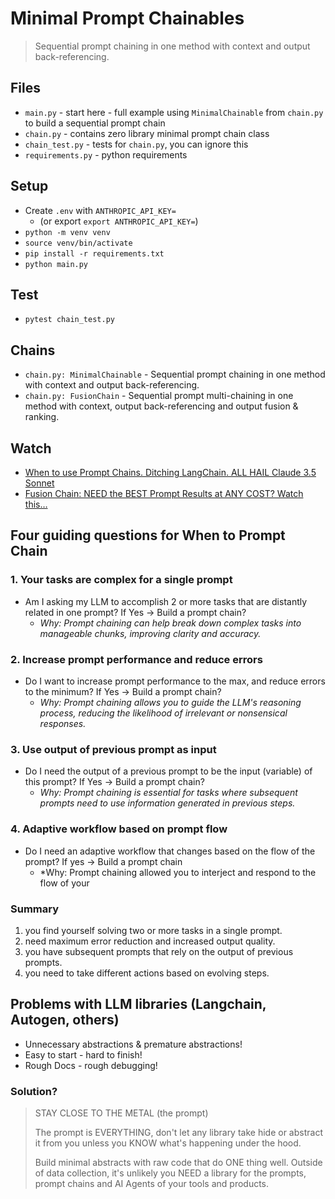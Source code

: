 # Minimal Prompt Chainables
> Sequential prompt chaining in one method with context and output back-referencing.

## Files
- `main.py` - start here - full example using `MinimalChainable` from `chain.py` to build a sequential prompt chain
- `chain.py` - contains zero library minimal prompt chain class
- `chain_test.py` - tests for `chain.py`, you can ignore this
- `requirements.py` - python requirements

## Setup
- Create `.env` with `ANTHROPIC_API_KEY=` 
  - (or export `export ANTHROPIC_API_KEY=`)
- `python -m venv venv`
- `source venv/bin/activate`
- `pip install -r requirements.txt`
- `python main.py`

## Test
- `pytest chain_test.py`

## Chains
- `chain.py: MinimalChainable` - Sequential prompt chaining in one method with context and output back-referencing.
- `chain.py: FusionChain` - Sequential prompt multi-chaining in one method with context, output back-referencing and output fusion & ranking.

## Watch
- [When to use Prompt Chains. Ditching LangChain. ALL HAIL Claude 3.5 Sonnet](https://youtu.be/UOcYsrnSNok)
- [Fusion Chain: NEED the BEST Prompt Results at ANY COST? Watch this…](https://youtu.be/iww1O8WngUU)

## Four guiding questions for When to Prompt Chain

### 1. Your tasks are complex for a single prompt
- Am I asking my LLM to accomplish 2 or more tasks that are distantly related in one prompt? If Yes → Build a prompt chain?
    - *Why: Prompt chaining can help break down complex tasks into manageable chunks, improving clarity and accuracy.*

### 2. Increase prompt performance and reduce errors
- Do I want to increase prompt performance to the max, and reduce errors to the minimum? If Yes → Build a prompt chain?
    - *Why: Prompt chaining allows you to guide the LLM's reasoning process, reducing the likelihood of irrelevant or nonsensical responses.*

### 3. Use output of previous prompt as input
- Do I need the output of a previous prompt to be the input (variable) of this prompt? If Yes → Build a prompt chain?
    - *Why: Prompt chaining is essential for tasks where subsequent prompts need to use information generated in previous steps.*

### 4. Adaptive workflow based on prompt flow
- Do I need an adaptive workflow that changes based on the flow of the prompt? If yes → Build a prompt chain
    - *Why: Prompt chaining allowed you to interject and respond to the flow of your 

### Summary
1. you find yourself solving two or more tasks in a single prompt.
2. need maximum error reduction and increased output quality.
3. you have subsequent prompts that rely on the output of previous prompts.
4. you need to take different actions based on evolving steps.

## Problems with LLM libraries (Langchain, Autogen, others)
- Unnecessary abstractions & premature abstractions!
- Easy to start - hard to finish!
- Rough Docs - rough debugging!

### Solution?
> STAY CLOSE TO THE METAL (the prompt)
> 
> The prompt is EVERYTHING, don't let any library take hide or abstract it from you unless you KNOW what's happening under the hood.
> 
> Build minimal abstracts with raw code that do ONE thing well. Outside of data collection, it's unlikely you NEED a library for the prompts, prompt chains and AI Agents of your tools and products.